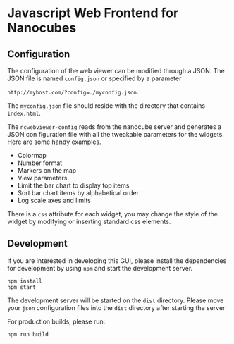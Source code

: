 # Javascript Web Frontend for Nanocubes

## Configuration


The configuration of the web viewer can be modified through a JSON. The JSON file is named `config.json` or specified by a parameter

`http://myhost.com/?config=./myconfig.json`.

The `myconfig.json` file should reside with the directory that contains `index.html`.

The `ncwebviewer-config` reads from the nanocube server and generates
a JSON con figuration file with all the tweakable parameters for the
widgets.  Here are some handy examples.

* Colormap
* Number format
* Markers on the map
* View parameters
* Limit the bar chart to display top items
* Sort bar chart items by alphabetical order
* Log scale axes and limits

There is a `css` attribute for each widget, you may change the style
of the widget by modifying or inserting standard css elements.


## Development

If you are interested in developing this GUI, please install the dependencies for development by using `npm` and start the development server.

```
npm install
npm start
```
The development server will be started on the `dist` directory.
Please move your `json` configuration files into the `dist` directory after starting the server

For production builds, please run:

```
npm run build
```
